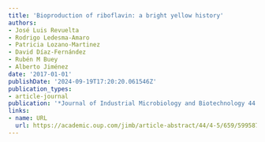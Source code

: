 ```yaml
---
title: 'Bioproduction of riboflavin: a bright yellow history'
authors:
- José Luis Revuelta
- Rodrigo Ledesma-Amaro
- Patricia Lozano-Martinez
- David Díaz-Fernández
- Rubén M Buey
- Alberto Jiménez
date: '2017-01-01'
publishDate: '2024-09-19T17:20:20.061546Z'
publication_types:
- article-journal
publication: '*Journal of Industrial Microbiology and Biotechnology 44 (4-5)*'
links:
- name: URL
  url: https://academic.oup.com/jimb/article-abstract/44/4-5/659/5995879
---
```

